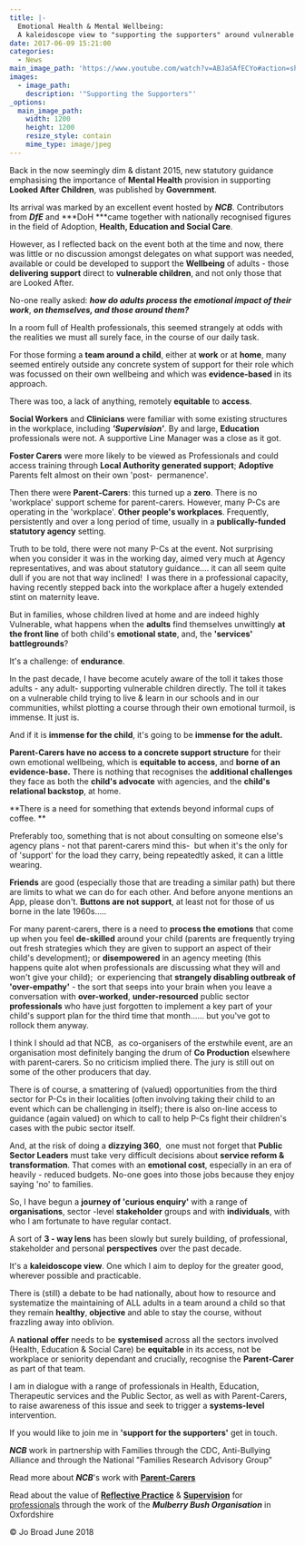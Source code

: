 ```yaml
---
title: |-
  Emotional Health & Mental Wellbeing:
  A kaleidoscope view to "supporting the supporters" around vulnerable children
date: 2017-06-09 15:21:00
categories:
  - News
main_image_path: 'https://www.youtube.com/watch?v=ABJaSAfECYo#action=share'
images:
  - image_path:
    description: '"Supporting the Supporters"'
_options:
  main_image_path:
    width: 1200
    height: 1200
    resize_style: contain
    mime_type: image/jpeg
---
```


Back in the now seemingly dim & distant 2015, new statutory guidance emphasising the importance of **Mental Health** provision in supporting **Looked After Children**, was published by **Government**.

Its arrival was marked by an excellent event hosted by ***NCB***. Contributors from ***DfE*** and ***DoH ***came together with nationally recognised figures in the field of Adoption, **Health, Education and Social Care**.<!--base32-c9gq6t9k68pp6eb7e4v78ebb6rw70w1pcnh3et9mervkgtb2c8v74xtq61vk2w33dtm36tbm75ppawkpddkq8rhjccw7cdtmf1u72dhhetnk4xtk6dj78v9k6tu64v9q6nr70rbqddr68t3be4w74u3acdhqedv3chu6uthhemvk4t38d1jq8vkb6hw7crhpdtn70tvq75rkccbn6xhqcebh6tq74dtge9h70rtte8v3gx1kc9jk8xtpc5t6gwk3chn3cxb4dcvpavkp6rt78rhrcnt7cdk5egtp4t3ed9r7ay1kcxj6wxtp6hv64d9p65v3cw336drkct3bddhqacvd6tt7adv1f1m6prv8e4vp2t3bcxhpewkg71t78x33f1t6prvr65u68rvp6dkp4rhjccuq8w31cdu6mbb2c5tpactj-base32-->

However, as I reflected back on the event both at the time and now, there was little or no discussion amongst delegates on what support was needed, available or could be developed to support the **Wellbeing** of adults - those **delivering support** direct to **vulnerable children**, and not only those that are Looked After.

No-one really asked: ***how do adults process the emotional impact of their work***, ***on themselves, and those around them?&nbsp;***

In a room full of Health professionals, this seemed strangely at odds with the realities we must all surely face, in the course of our daily task.

For those forming a **team around a child**, either at **work** or at **home**, many seemed entirely outside any concrete system of support for their role which was focussed on their own wellbeing and which was **evidence-based** in its approach.

There was too, a lack of anything, remotely **equitable** to **access**.

**Social Workers** and **Clinicians** were familiar with some existing structures in the workplace, including ***'Supervision'***. By and large, **Education** professionals were not. A supportive Line Manager was a close as it got.

**Foster Carers** were more likely to be viewed as Professionals and could access training through **Local Authority generated support**; **Adoptive** Parents felt almost on their own 'post-&nbsp; permanence'.

Then there were **Parent-Carers**: this turned up a **zero**. There is no 'workplace' support scheme for parent-carers. However, many P-Cs are operating in the 'workplace'. **Other people's workplaces**. Frequently, persistently and over a long period of time, usually in a **publically-funded statutory agency** setting.&nbsp;

Truth to be told, there were not many P-Cs at the event. Not surprising when you consider it was in the working day, aimed very much at Agency representatives, and was about statutory guidance…. it can all seem quite dull if you are not that way inclined!&nbsp; I was there in a professional capacity, having recently stepped back into the workplace after a hugely extended stint on maternity leave.

But in families, whose children lived at home and are indeed highly Vulnerable, what happens when the **adults** find themselves unwittingly **at the front line** of both child's **emotional state**, and, the **'services' battlegrounds**?

It's a challenge: of **endurance**.

In the past decade, I have become acutely aware of the toll it takes those adults - any adult- supporting vulnerable children directly. The toll it takes on a vulnerable child trying to live & learn in our schools and in our communities, whilst plotting a course through their own emotional turmoil, is immense. It just is.

And if it is **immense for the child**, it's going to be **immense for the adult.**

**Parent-Carers have no access to a concrete support structure** for their own emotional wellbeing, which is **equitable to access**, and **borne of an evidence-base.** There is nothing that recognises the **additional challenges** they face as both the **child's advocate** with agencies, and the **child's relational backstop**, at home.

**There is a need for something that extends beyond informal cups of coffee. **

Preferably too, something that is not about consulting on someone else's agency plans - not that parent-carers mind this-&nbsp; but when it's the only for of 'support' for the load they carry, being repeatedtly asked, it can a little wearing.&nbsp;

**Friends** are good (especially those that are treading a similar path) but there are limits to what we can do for each other. And before anyone mentions an App, please don't. **Buttons are not support**, at least not for those of us borne in the late 1960s…..

For many parent-carers, there is a need to **process the emotions** that come up when you feel **de-skilled** around your child (parents are frequently trying out fresh strategies which they are given to support an aspect of their child's development); or **disempowered** in an agency meeting (this happens quite alot when professionals are discussing what they will and won't give your child); &nbsp;or experiencing that **strangely disabling outbreak of 'over-empathy'** - the sort that seeps into your brain when you leave a conversation with **over-worked**, **under-resourced** public sector **professionals** who have just forgotten to implement a key part of your child's support plan for the third time that month…… but you've got to rollock them anyway.

I think I should ad that NCB,&nbsp; as co-organisers of the erstwhile event, are an organisation most definitely banging the drum of **Co Production** elsewhere with parent-carers. So no criticism implied there. The jury is still out on some of the other producers that day.

There is of course, a smattering of (valued) opportunities from the third sector for P-Cs in their localities (often involving taking their child to an event which can be challenging in itself); there is also on-line access to guidance (again valued) on which to call to help P-Cs fight their children's cases with the pubic sector itself.

And, at the risk of doing a **dizzying 360**,&nbsp; one must not forget that **Public Sector Leaders** must take very difficult decisions about **service reform & transformation**. That comes with an **emotional cost**, especially in an era of heavily - reduced budgets. No-one goes into those jobs because they enjoy saying 'no' to families.

So, I have begun a **journey of 'curious enquiry'** with a range of **organisations**, sector -level **stakeholder** groups and with **individuals**, with who I am fortunate to have regular contact.

A sort of **3 - way lens** has been slowly but surely building, of professional, stakeholder and personal **perspectives** over the past decade.

It's a **kaleidoscope view**. One which I aim to deploy for the greater good, wherever possible and practicable.

There is (still) a debate to be had nationally, about how to resource and systematize the maintaining of ALL adults in a team around a child so that they remain **healthy**, **objective** and able to stay the course, without frazzling away into oblivion.

A **national offer** needs to be **systemised** across all the sectors involved (Health, Education & Social Care) be **equitable** in its access, not be workplace or seniority dependant and crucially, recognise the **Parent-Carer** as part of that team.

I am in dialogue with a range of professionals in Health, Education, Therapeutic services and the Public Sector, as well as with Parent-Carers, to raise awareness of this issue and seek to trigger a **systems-level** intervention.

If you would like to join me in&nbsp;**'support for the supporters'** get in touch.&nbsp;

***NCB*** work in partnership with Families through the CDC, Anti-Bullying Alliance and through the National "Families Research Advisory Group"&nbsp;

Read more about ***NCB***'s work with **[Parent-Carers](https://www.ncb.org.uk/what-we-do/what-we-do/involving-children-and-young-people/involving-parents-and-carers-research)**

Read about the value of **[Reflective Practice](https://mulberrybush.org.uk/international-centre/#.WzEQM1VKiM8)** & **[Supervision](https://mulberrybush.org.uk/wp-content/uploads/2016/04/MENTAL_HEALTH_POSTER_3.pdf)** for [professionals](https://mulberrybush.org.uk/wp-content/uploads/2017/03/SUPERVISION.pdf)&nbsp;through the work of the ***Mulberry Bush Organisation*** in Oxfordshire&nbsp;

&copy; Jo Broad June 2018